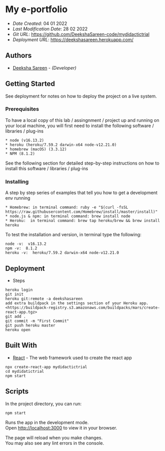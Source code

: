 # My e-portfolio

* *Date Created*: 04 01 2022
* *Last Modification Date*: 28 02 2022
* *Git URL*: <https://github.com/DeekshaSareen-code/mydidactictrial>
* *Deployment URL*: <https://deekshasareen.herokuapp.com/>

## Authors

* [Deeksha Sareen](deekshasareen97@gmail.com) - *(Developer)*

## Getting Started

See deployment for notes on how to deploy the project on a live system.

### Prerequisites

To have a local copy of this lab / assingnment / project up and running on your local machine, you will first need to install the following software / libraries / plug-ins

```
* node (v16.13.2)
* heroku (heroku/7.59.2 darwin-x64 node-v12.21.0)
* homebrew (macOS) (3.3.12)
* NPM (8.1.2)

```

See the following section for detailed step-by-step instructions on how to install this software / libraries / plug-ins

### Installing

A step by step series of examples that tell you how to get a development env running

```
* Homebrew: in terminal command: ruby -e "$(curl -fsSL https://raw.githubusercontent.com/Homebrew/install/master/install)"
* node.js & npm: in terminal command: brew install node
* Heroku:  in terminal command: brew tap heroku/brew && brew install heroku

```
To test the installation and version, in terminal type the following:

```
node -v:  v16.13.2
npm -v:  8.1.2
heroku -v:  heroku/7.59.2 darwin-x64 node-v12.21.0

```

## Deployment

* Steps

```
heroku login
git init
heroku git:remote -a deekshasareen
add extra buildpack in the settings section of your Heroku app. <https://buildpack-registry.s3.amazonaws.com/buildpacks/mars/create-react-app.tgz>
git add .
git commit -m "First Commit"
git push heroku master
heroku open
```

## Built With

* [React](https://reactjs.org/) - The web framework used to create the react app
```
npx create-react-app mydidactictrial
cd mydidatictrial
npm start
```
## Scripts

In the project directory, you can run:

`npm start`

Runs the app in the development mode.\
Open [http://localhost:3000](http://localhost:3000) to view it in your browser.

The page will reload when you make changes.\
You may also see any lint errors in the console.

